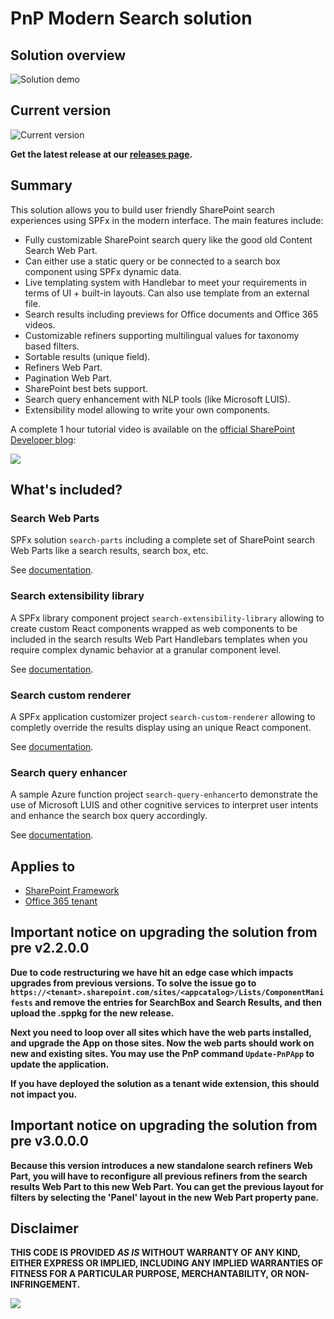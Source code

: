 # PnP Modern Search solution #

## Solution overview

![Solution demo](./images/react-search-refiners.gif)

## Current version

![Current version](https://img.shields.io/badge/version-3.10.0-green.svg)

**Get the latest release at our [releases page](https://github.com/microsoft-search/pnp-modern-search/releases/latest).**

## Summary

This solution allows you to build user friendly SharePoint search experiences using SPFx in the modern interface. The main features include:

- Fully customizable SharePoint search query like the good old Content Search Web Part.
- Can either use a static query or be connected to a search box component using SPFx dynamic data.
- Live templating system with Handlebar to meet your requirements in terms of UI + built-in layouts. Can also use template from an external file.
- Search results including previews for Office documents and Office 365 videos.
- Customizable refiners supporting multilingual values for taxonomy based filters.
- Sortable results (unique field).
- Refiners Web Part.
- Pagination Web Part.
- SharePoint best bets support.
- Search query enhancement with NLP tools (like Microsoft LUIS).
- Extensibility model allowing to write your own components.

A complete 1 hour tutorial video is available on the [official SharePoint Developer blog](https://developer.microsoft.com/en-us/sharepoint/blogs/pnp-webcast-sharepoint-framework-modern-search-web-part/):

<a href="https://www.youtube.com/watch?v=g41nvRVwtds" target="_blank"><img src="http://img.youtube.com/vi/g41nvRVwtds/maxresdefault.jpg"/></a>

## What's included?

### Search Web Parts

SPFx solution `search-parts` including a complete set of SharePoint search Web Parts like a search results, search box, etc.

See [documentation](./search-parts/getting-started.md).

### Search extensibility library

A SPFx library component project `search-extensibility-library` allowing to create custom React components wrapped as web components to be included in the search results Web Part Handlebars templates when you require complex dynamic behavior at a granular component level.

See [documentation](./search-extensibility-library/getting-started.md).

### Search custom renderer

A SPFx application customizer project `search-custom-renderer` allowing to completly override the results display using an unique React component.

See [documentation](./search-custom-renderer/getting-started.md).

### Search query enhancer

A sample Azure function project `search-query-enhancer`to demonstrate the use of Microsoft LUIS and other cognitive services to interpret user intents and enhance the search box query accordingly.

See [documentation](./search-query-enhancer/getting-started.md).

## Applies to

* [SharePoint Framework](https:/dev.office.com/sharepoint)
* [Office 365 tenant](https://dev.office.com/sharepoint/docs/spfx/set-up-your-development-environment)

## Important notice on upgrading the solution from pre v2.2.0.0
**Due to code restructuring we have hit an edge case which impacts upgrades from previous versions. To solve the issue go to `https://<tenant>.sharepoint.com/sites/<appcatalog>/Lists/ComponentManifests` and remove the entries for SearchBox and Search Results, and then upload the .sppkg for the new release.**

**Next you need to loop over all sites which have the web parts installed, and upgrade the App on those sites. Now the web parts should work on new and existing sites. You may use the PnP command `Update-PnPApp` to update the application.**

**If you have deployed the solution as a tenant wide extension, this should not impact you.**

## Important notice on upgrading the solution from pre v3.0.0.0

**Because this version introduces a new standalone search refiners Web Part, you will have to reconfigure all previous refiners from the search results Web Part to this new Web Part. You can get the previous layout for filters by selecting the 'Panel' layout in the new Web Part property pane.**

## Disclaimer
**THIS CODE IS PROVIDED *AS IS* WITHOUT WARRANTY OF ANY KIND, EITHER EXPRESS OR IMPLIED, INCLUDING ANY IMPLIED WARRANTIES OF FITNESS FOR A PARTICULAR PURPOSE, MERCHANTABILITY, OR NON-INFRINGEMENT.**

<img src="https://telemetry.sharepointpnp.com/microsoft-search/pnp-modern-search" />
